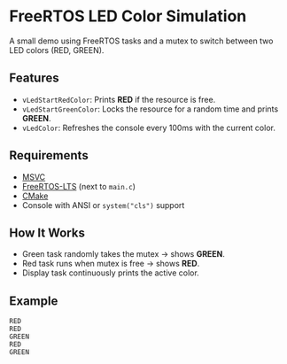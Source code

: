 # FreeRTOS LED Color Simulation

A small demo using FreeRTOS tasks and a mutex to switch between two LED colors (RED, GREEN).

## Features
- `vLedStartRedColor`: Prints **RED** if the resource is free.  
- `vLedStartGreenColor`: Locks the resource for a random time and prints **GREEN**.  
- `vLedColor`: Refreshes the console every 100ms with the current color.  

## Requirements
- [MSVC](https://visualstudio.microsoft.com/vs/features/cplusplus/)  
- [FreeRTOS-LTS](https://www.freertos.org/) (next to `main.c`)  
- [CMake](https://cmake.org/download/)  
- Console with ANSI or `system("cls")` support  

## How It Works
- Green task randomly takes the mutex → shows **GREEN**.  
- Red task runs when mutex is free → shows **RED**.  
- Display task continuously prints the active color.  

## Example
```
RED
RED
GREEN
RED
GREEN
```
